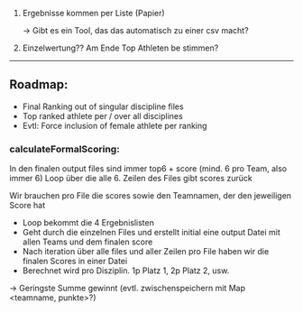 1. Ergebnisse kommen per Liste (Papier)

   → Gibt es ein Tool, das das automatisch zu einer csv macht?
2. Einzelwertung?? Am Ende Top Athleten be stimmen?

---

## Roadmap:
- Final Ranking out of singular discipline files
- Top ranked athlete per / over all disciplines
- Evtl: Force inclusion of female athlete per ranking

### calculateFormalScoring:
In den finalen output files sind immer top6 + score (mind. 6 pro Team, also immer 6)
Loop über die alle 6. Zeilen des Files gibt scores zurück

Wir brauchen pro File die scores sowie den Teamnamen, der den jeweiligen Score hat
- Loop bekommt die 4 Ergebnislisten
- Geht durch die einzelnen Files und erstellt initial eine output Datei mit allen Teams und dem finalen score
- Nach iteration über alle files und aller Zeilen pro File haben wir die finalen Scores in einer Datei
- Berechnet wird pro Disziplin. 1p Platz 1, 2p Platz 2, usw.

-> Geringste Summe gewinnt (evtl. zwischenspeichern mit Map <teamname, punkte>?)